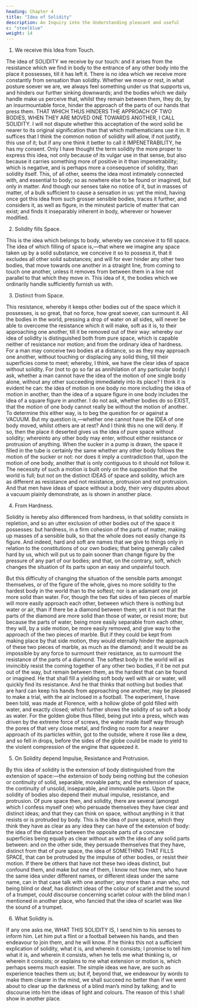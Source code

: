 ```yaml
---
heading: Chapter 4
title: "Idea of Solidity"
description: An Inquiry into the Understanding pleasant and useful
c: "steelblue"
weight: 14
---
```



1. We receive this Idea from Touch.

The idea of SOLIDITY we receive by our touch: and it arises from the resistance which we find in body to the entrance of any other body into the place it possesses, till it has left it. There is no idea which we receive more constantly from sensation than solidity. Whether we move or rest, in what posture soever we are, we always feel something under us that supports us, and hinders our further sinking downwards; and the bodies which we daily handle make us perceive that, whilst they remain between them, they do, by an insurmountable force, hinder the approach of the parts of our hands that press them. THAT WHICH THUS HINDERS THE APPROACH OF TWO BODIES, WHEN THEY ARE MOVED ONE TOWARDS ANOTHER, I CALL SOLIDITY. I will not dispute whether this acceptation of the word solid be nearer to its original signification than that which mathematicians use it in. It suffices that I think the common notion of solidity will allow, if not justify, this use of it; but if any one think it better to call it IMPENETRABILITY, he has my consent. Only I have thought the term solidity the more proper to express this idea, not only because of its vulgar use in that sense, but also because it carries something more of positive in it than impenetrability; which is negative, and is perhaps more a consequence of solidity, than solidity itself. This, of all other, seems the idea most intimately connected with, and essential to body; so as nowhere else to be found or imagined, but only in matter. And though our senses take no notice of it, but in masses of matter, of a bulk sufficient to cause a sensation in us: yet the mind, having once got this idea from such grosser sensible bodies, traces it further, and considers it, as well as figure, in the minutest particle of matter that can exist; and finds it inseparably inherent in body, wherever or however modified.

2. Solidity fills Space.

This is the idea which belongs to body, whereby we conceive it to fill space. The idea of which filling of space is,—that where we imagine any space taken up by a solid substance, we conceive it so to possess it, that it excludes all other solid substances; and will for ever hinder any other two bodies, that move towards one another in a straight line, from coming to touch one another, unless it removes from between them in a line not parallel to that which they move in. This idea of it, the bodies which we ordinarily handle sufficiently furnish us with.

3. Distinct from Space.

This resistance, whereby it keeps other bodies out of the space which it possesses, is so great, that no force, how great soever, can surmount it. All the bodies in the world, pressing a drop of water on all sides, will never be able to overcome the resistance which it will make, soft as it is, to their approaching one another, till it be removed out of their way: whereby our idea of solidity is distinguished both from pure space, which is capable neither of resistance nor motion; and from the ordinary idea of hardness. For a man may conceive two bodies at a distance, so as they may approach one another, without touching or displacing any solid thing, till their superficies come to meet; whereby, I think, we have the clear idea of space without solidity. For (not to go so far as annihilation of any particular body) I ask, whether a man cannot have the idea of the motion of one single body alone, without any other succeeding immediately into its place? I think it is evident he can: the idea of motion in one body no more including the idea of motion in another, than the idea of a square figure in one body includes the idea of a square figure in another. I do not ask, whether bodies do so EXIST, that the motion of one body cannot really be without the motion of another. To determine this either way, is to beg the question for or against a VACUUM. But my question is,—whether one cannot have the IDEA of one body moved, whilst others are at rest? And I think this no one will deny. If so, then the place it deserted gives us the idea of pure space without solidity; whereinto any other body may enter, without either resistance or protrusion of anything. When the sucker in a pump is drawn, the space it filled in the tube is certainly the same whether any other body follows the motion of the sucker or not: nor does it imply a contradiction that, upon the motion of one body, another that is only contiguous to it should not follow it. The necessity of such a motion is built only on the supposition that the world is full; but not on the distinct IDEAS of space and solidity, which are as different as resistance and not resistance, protrusion and not protrusion. And that men have ideas of space without a body, their very disputes about a vacuum plainly demonstrate, as is shown in another place.

4. From Hardness.

Solidity is hereby also differenced from hardness, in that solidity consists in repletion, and so an utter exclusion of other bodies out of the space it possesses: but hardness, in a firm cohesion of the parts of matter, making up masses of a sensible bulk, so that the whole does not easily change its figure. And indeed, hard and soft are names that we give to things only in relation to the constitutions of our own bodies; that being generally called hard by us, which will put us to pain sooner than change figure by the pressure of any part of our bodies; and that, on the contrary, soft, which changes the situation of its parts upon an easy and unpainful touch.

But this difficulty of changing the situation of the sensible parts amongst themselves, or of the figure of the whole, gives no more solidity to the hardest body in the world than to the softest; nor is an adamant one jot more solid than water. For, though the two flat sides of two pieces of marble will more easily approach each other, between which there is nothing but water or air, than if there be a diamond between them; yet it is not that the parts of the diamond are more solid than those of water, or resist more; but because the parts of water, being more easily separable from each other, they will, by a side motion, be more easily removed, and give way to the approach of the two pieces of marble. But if they could be kept from making place by that side motion, they would eternally hinder the approach of these two pieces of marble, as much as the diamond; and it would be as impossible by any force to surmount their resistance, as to surmount the resistance of the parts of a diamond. The softest body in the world will as invincibly resist the coming together of any other two bodies, if it be not put out of the way, but remain between them, as the hardest that can be found or imagined. He that shall fill a yielding soft body well with air or water, will quickly find its resistance. And he that thinks that nothing but bodies that are hard can keep his hands from approaching one another, may be pleased to make a trial, with the air inclosed in a football. The experiment, I have been told, was made at Florence, with a hollow globe of gold filled with water, and exactly closed; which further shows the solidity of so soft a body as water. For the golden globe thus filled, being put into a press, which was driven by the extreme force of screws, the water made itself way through the pores of that very close metal, and finding no room for a nearer approach of its particles within, got to the outside, where it rose like a dew, and so fell in drops, before the sides of the globe could be made to yield to the violent compression of the engine that squeezed it.

5. On Solidity depend Impulse, Resistance and Protrusion.

By this idea of solidity is the extension of body distinguished from the extension of space:—the extension of body being nothing but the cohesion or continuity of solid, separable, movable parts; and the extension of space, the continuity of unsolid, inseparable, and immovable parts. Upon the solidity of bodies also depend their mutual impulse, resistance, and protrusion. Of pure space then, and solidity, there are several (amongst which I confess myself one) who persuade themselves they have clear and distinct ideas; and that they can think on space, without anything in it that resists or is protruded by body. This is the idea of pure space, which they think they have as clear as any idea they can have of the extension of body: the idea of the distance between the opposite parts of a concave superficies being equally as clear without as with the idea of any solid parts between: and on the other side, they persuade themselves that they have, distinct from that of pure space, the idea of SOMETHING THAT FILLS SPACE, that can be protruded by the impulse of other bodies, or resist their motion. If there be others that have not these two ideas distinct, but confound them, and make but one of them, I know not how men, who have the same idea under different names, or different ideas under the same name, can in that case talk with one another; any more than a man who, not being blind or deaf, has distinct ideas of the colour of scarlet and the sound of a trumpet, could discourse concerning scarlet colour with the blind man I mentioned in another place, who fancied that the idea of scarlet was like the sound of a trumpet.

6. What Solidity is.

If any one asks me, WHAT THIS SOLIDITY IS, I send him to his senses to inform him. Let him put a flint or a football between his hands, and then endeavour to join them, and he will know. If he thinks this not a sufficient explication of solidity, what it is, and wherein it consists; I promise to tell him what it is, and wherein it consists, when he tells me what thinking is, or wherein it consists; or explains to me what extension or motion is, which perhaps seems much easier. The simple ideas we have, are such as experience teaches them us; but if, beyond that, we endeavour by words to make them clearer in the mind, we shall succeed no better than if we went about to clear up the darkness of a blind man’s mind by talking; and to discourse into him the ideas of light and colours. The reason of this I shall show in another place.

